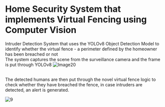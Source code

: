 # Home Security System that implements Virtual Fencing using Computer Vision

Intruder Detection System that uses the YOLOv8 Object Detection Model to identify whether the virtual fence - a perimeter defined by the homeowner has been breached or not
<br>
The system captures the scene from the surveillance camera and the frame is put through YOLOv8
![Image20](https://github.com/spartny/virtual-fencing-system/assets/105193713/18e37dc6-907a-48f8-85ae-3741361ac021)

<br>
The detected humans are then put through the novel virtual fence logic to check whether they have breached the fence, in case intruders are detected, an alert is generated.

![9](https://github.com/spartny/virtual-fencing-system/assets/105193713/f4a0667a-1d37-4a86-b95d-4b244d3f1699)



